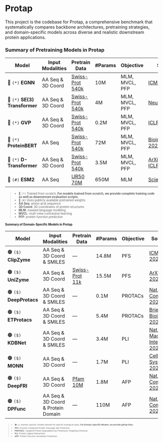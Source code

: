 # Protap
This project is the codebase for Protap, a comprehensive benchmark that systematically compares backbone architectures, pretraining strategies, and domain-specific models across diverse and realistic downstream protein applications.


### Summary of Pretraining Models in Protap
<small>

| **Model** | **Input Modalities** | **Pretrain Data** | **#Params** | **Objective** | **Source** |
|----------|----------------------|-------------------|-------------|---------------|------------|
| 🔴 `(*)` **EGNN** | AA Seq & 3D Coord | [Swiss-Prot 540k](https://www.uniprot.org/uniprotkb?query=reviewed:true) | 10M | MLM, MVCL, PFP | [ICML, 2021](https://proceedings.mlr.press/v139/satorras21a.html) |
| 🔴 `(*)` **SE(3) Transformer** | AA Seq & 3D Coord | [Swiss-Prot 540k](https://www.uniprot.org/uniprotkb?query=reviewed:true) | 4M | MLM, MVCL, PFP | [NeurIPS, 2020](https://proceedings.neurips.cc/paper/2020/hash/15231a7ce4ba789d13b722cc5c955834-Abstract.html) |
| 🔴 `(*)` **GVP** | AA Seq & 3D Coord | [Swiss-Prot 540k](https://www.uniprot.org/uniprotkb?query=reviewed:true) | 0.2M | MLM, MVCL, PFP | [ICLR, 2021](https://openreview.net/forum?id=1YLJDvSx6J4) |
| 🔴 `(*)` **ProteinBERT** | AA Seq | [Swiss-Prot 540k](https://www.uniprot.org/uniprotkb?query=reviewed:true) | 72M | MLM, MVCL, PFP | [Bioinformatics, 2022](https://academic.oup.com/bioinformatics/article/38/8/2102/6502274) |
| 🔴 `(*)` **D-Transformer** | AA Seq & 3D Coord | [Swiss-Prot 540k](https://www.uniprot.org/uniprotkb?query=reviewed:true) | 3.5M | MLM, MVCL, PFP | [ArXiv, 2025](https://arxiv.org/abs/2502.06914), [ICLR, 2023](https://openreview.net/forum?id=vZTp1oPV3PC) |
| 🔵 `(#)` **ESM2** | AA Seq | [UR50 70M](https://www.uniprot.org/help/uniref) | 650M | MLM | [Science, 2023](https://www.science.org/doi/10.1126/science.ade2574) |

<small>

> - 🔴 `(*)` Trained from scratch, **For models trained from scratch, we provide complete training code as well as downstream evaluation scripts.**
> - 🔵 `(#)` Uses publicly available pretrained weights  
> - **AA Seq**: amino acid sequence  
> - **3D Coord**: 3D coordinates of protein structures  
> - **MLM**: masked language modeling  
> - **MVCL**: multi-view contrastive learning  
> - **PFP**: protein function prediction

#### Summary of Domain-Specific Models in Protap

<small>

| **Model** | **Input Modalities** | **Pretrain Data** | **#Params** | **Objective** | **Source** |
|----------|----------------------|-------------------|-------------|---------------|------------|
| 🟤 `($)` **ClipZyme** | AA Seq & 3D Coord & SMILES | — | 14.8M | PFS | [ICML, 2024](https://openreview.net/forum?id=0mYAK6Yhhm) |
| 🟤 `($)` **UniZyme** | AA Seq & 3D Coord | [Swiss-Prot 11k](https://www.uniprot.org/uniprotkb?query=reviewed:true) | 15.5M | PFS | [ArXiv, 2025](https://arxiv.org/abs/2502.06914) |
| 🟤 `($)` **DeepProtacs** | AA Seq & 3D Coord & SMILES | — | 0.1M | PROTACs | [Nat. Comm., 2022](https://www.nature.com/articles/s41467-022-34807-3) |
| 🟤 `($)` **ETProtacs** | AA Seq & 3D Coord & SMILES | — | 5.4M | PROTACs | [Brief. Bioinf., 2025](https://academic.oup.com/bib/article/26/1/bbae654/7948073) |
| 🟤 `($)` **KDBNet** | AA Seq & 3D Coord & SMILES | — | 3.4M | PLI | [Nat. Mach. Intell., 2023](https://www.nature.com/articles/s42256-023-00751-0) |
| 🟤 `($)` **MONN** | AA Seq & 3D Coord | — | 1.7M | PLI | [Cell Systems, 2024](https://www.sciencedirect.com/science/article/pii/S2405471220300818) |
| 🟤 `($)` **DeepFRI** | AA Seq & 3D Coord | [Pfam 10M](https://pfam.xfam.org/) | 1.8M | AFP | [Nat. Comm., 2021](https://www.nature.com/articles/s41467-021-23303-9) |
| 🟤 `($)` **DPFunc** | AA Seq & 3D Coord & Protein Domain | — | 110M | AFP | [Nat. Comm., 2025](https://www.nature.com/articles/s41467-024-54816-8) |

<small>

> - 🟤 `($)` domain-specific models tailored for specific biological tasks, **For Domain-Specific Models, we provide github links.**
> - **PFS**: enzyme-Catalyzed Protein Cleavage Site Prediction
> - **PROTACs**: Targeted Protein Degradation by Proteolysis-Targeting Chimeras
> - **PLI**: Protein–Ligand Interactions
> - **AFP**: Protein Function Annotation Prediction


